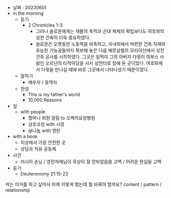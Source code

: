 - 날짜 : 20230601
- in the morning
	- 듣기
		- 2 Chronicles 1-3
			- 그러나 솔로몬에게는 재물의 축적과 군대 체제의 확립보다도 여호와의 성전 건축이 더욱 중요하였다.
			- 솔로몬은 오랫동안 노동력을 비축하고, 국내외에서 마련한 건축 자재와 유능한 기능공들까지 확보해 놓은 다음 예루살렘의 모리아산에서 성전건축 공사를 시작하였다. 그곳은 일찍이 그의 아버지 다윗이 여부스 사람인 오르난의 타작마당을 사서 성전터로 정해 둔 곳이었다. 여호와께서 다윗을 만나실 때에 바로 그곳에서 나타나셨기 때문이었다.
	- 말하기
		-  배우자 / 동역자 
	- 찬양
		- This is my father's world
		- 10,000 Reasons
- 일
	- with people
		- 할머니 퇴원 알림 to 오케이요양병원
		- 상호코칭 with 시영
		- qt나눔 with 영란
- with a book
	- 지상에서 가장 안전한 곳
	- 상담과 치유 공동체
- 사건
	- 러시아 손님 / 영란자매님이 묵상이 잘 안되었음을 고백 / 어려운 현실을 고백 
- 듣기
	- Deuteronomy 21:15-23


저는 이거를 하고 싶어서 어제 이렇게 했는데 뭘 바꿔야 할까요?
content / pattern / relationship